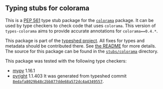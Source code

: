 ## Typing stubs for colorama

This is a [PEP 561](https://peps.python.org/pep-0561/) type stub package for
the [`colorama`](https://github.com/tartley/colorama) package. It can be used by type checkers
to check code that uses `colorama`. This version of
`types-colorama` aims to provide accurate annotations for
`colorama==0.4.*`.

This package is part of the [typeshed project](https://github.com/python/typeshed).
All fixes for types and metadata should be contributed there.
See [the README](https://github.com/python/typeshed/blob/main/README.md)
for more details. The source for this package can be found in the
[`stubs/colorama`](https://github.com/python/typeshed/tree/main/stubs/colorama)
directory.

This package was tested with the following type checkers:
* [mypy](https://github.com/python/mypy/) 1.16.1
* [pyright](https://github.com/microsoft/pyright) 1.1.403
It was generated from typeshed commit
[`8edafa8029b48c2bb877dde68a572dc4a4349557`](https://github.com/python/typeshed/commit/8edafa8029b48c2bb877dde68a572dc4a4349557).